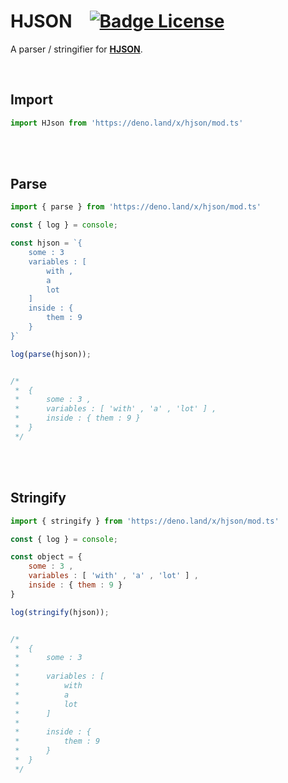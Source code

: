 
# HJSON   [![Badge License]][License]

A parser / stringifier for **[HJSON]**.

<br>

## Import

```js
import HJson from 'https://deno.land/x/hjson/mod.ts'
```

<br>
<br>

## Parse

```js
import { parse } from 'https://deno.land/x/hjson/mod.ts'

const { log } = console;

const hjson = `{
    some : 3
    variables : [
        with ,
        a
        lot
    ]
    inside : {
        them : 9
    }
}`

log(parse(hjson));


/*
 *  {
 *      some : 3 ,
 *      variables : [ 'with' , 'a' , 'lot' ] ,
 *      inside : { them : 9 }
 *  }
 */
```

<br>
<br>

## Stringify

```js
import { stringify } from 'https://deno.land/x/hjson/mod.ts'

const { log } = console;

const object = {
    some : 3 ,
    variables : [ 'with' , 'a' , 'lot' ] ,
    inside : { them : 9 }
}

log(stringify(hjson));


/*
 *  { 
 *      some : 3
 *  
 *      variables : [
 *          with
 *          a
 *          lot
 *      ]
 *  
 *      inside : {
 *          them : 9
 *      }
 *  }
 */
```

<br>


<!----------------------------------------------------------------------------->

[License]: LICENSE
[HJSON]: https://hjson.github.io/


<!----------------------------------[ Badges ]--------------------------------->

[Badge License]: https://img.shields.io/badge/License-AGPL3-015d93.svg?style=for-the-badge&labelColor=blue